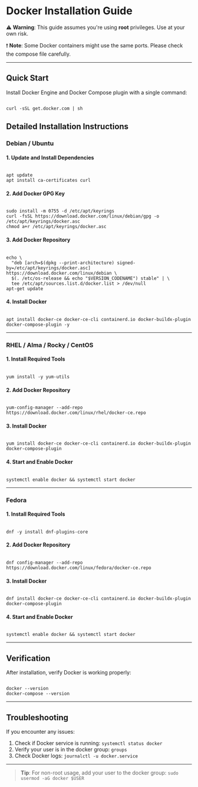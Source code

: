 # Docker Installation Guide

⚠️ **Warning**: This guide assumes you're using **root** privileges. Use at your own risk.

❗ **Note**: Some Docker containers might use the same ports. Please check the compose file carefully.

---

## Quick Start

Install Docker Engine and Docker Compose plugin with a single command:

```

curl -sSL get.docker.com | sh
```

## Detailed Installation Instructions

### Debian / Ubuntu

#### 1. Update and Install Dependencies

```

apt update
apt install ca-certificates curl
```

#### 2. Add Docker GPG Key

```

sudo install -m 0755 -d /etc/apt/keyrings
curl -fsSL https://download.docker.com/linux/debian/gpg -o /etc/apt/keyrings/docker.asc
chmod a+r /etc/apt/keyrings/docker.asc
```

#### 3. Add Docker Repository

```

echo \
  "deb [arch=$(dpkg --print-architecture) signed-by=/etc/apt/keyrings/docker.asc] https://download.docker.com/linux/debian \
  $(. /etc/os-release && echo "$VERSION_CODENAME") stable" | \
  tee /etc/apt/sources.list.d/docker.list > /dev/null
apt-get update
```

#### 4. Install Docker

```

apt install docker-ce docker-ce-cli containerd.io docker-buildx-plugin docker-compose-plugin -y
```

---

### RHEL / Alma / Rocky / CentOS

#### 1. Install Required Tools

```

yum install -y yum-utils
```

#### 2. Add Docker Repository

```

yum-config-manager --add-repo https://download.docker.com/linux/rhel/docker-ce.repo
```

#### 3. Install Docker

```

yum install docker-ce docker-ce-cli containerd.io docker-buildx-plugin docker-compose-plugin
```

#### 4. Start and Enable Docker

```

systemctl enable docker && systemctl start docker
```

---

### Fedora

#### 1. Install Required Tools

```

dnf -y install dnf-plugins-core
```

#### 2. Add Docker Repository

```

dnf config-manager --add-repo https://download.docker.com/linux/fedora/docker-ce.repo
```

#### 3. Install Docker

```

dnf install docker-ce docker-ce-cli containerd.io docker-buildx-plugin docker-compose-plugin
```

#### 4. Start and Enable Docker

```

systemctl enable docker && systemctl start docker
```

---

## Verification

After installation, verify Docker is working properly:

```

docker --version
docker-compose --version
```

---

## Troubleshooting

If you encounter any issues:
1. Check if Docker service is running: `systemctl status docker`
2. Verify your user is in the docker group: `groups`
3. Check Docker logs: `journalctl -u docker.service`

---

> **Tip**: For non-root usage, add your user to the docker group: `sudo usermod -aG docker $USER`